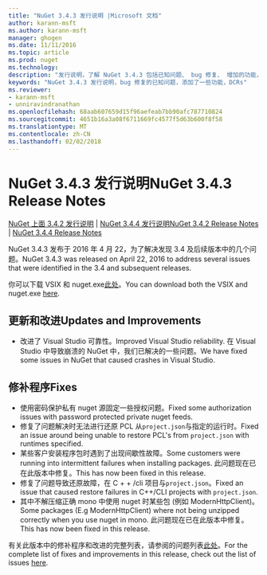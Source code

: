 ```yaml
---
title: "NuGet 3.4.3 发行说明 |Microsoft 文档"
author: karann-msft
ms.author: karann-msft
manager: ghogen
ms.date: 11/11/2016
ms.topic: article
ms.prod: nuget
ms.technology: 
description: "发行说明，了解 NuGet 3.4.3 包括已知问题、 bug 修复、 增加的功能，以及 DCRs。"
keywords: "NuGet 3.4.3 发行说明，bug 修复的已知问题，添加了一些功能，DCRs"
ms.reviewer:
- karann-msft
- unniravindranathan
ms.openlocfilehash: 68aab607659d15f96aefeab7bb90afc787710824
ms.sourcegitcommit: 4651b16a3a08f6711669fc4577f5d63b600f8f58
ms.translationtype: MT
ms.contentlocale: zh-CN
ms.lasthandoff: 02/02/2018
---
```

# <a name="nuget-343-release-notes"></a><span data-ttu-id="ea3c7-104">NuGet 3.4.3 发行说明</span><span class="sxs-lookup"><span data-stu-id="ea3c7-104">NuGet 3.4.3 Release Notes</span></span>

<span data-ttu-id="ea3c7-105">[NuGet 上面 3.4.2 发行说明](../release-notes/nuget-3.4.2.md) | [NuGet 3.4.4 发行说明](../release-notes/nuget-3.4.4.md)</span><span class="sxs-lookup"><span data-stu-id="ea3c7-105">[NuGet 3.4.2 Release Notes](../release-notes/nuget-3.4.2.md) | [NuGet 3.4.4 Release Notes](../release-notes/nuget-3.4.4.md)</span></span>

<span data-ttu-id="ea3c7-106">NuGet 3.4.3 发布于 2016 年 4 月 22，为了解决发现 3.4 及后续版本中的几个问题。</span><span class="sxs-lookup"><span data-stu-id="ea3c7-106">NuGet 3.4.3 was released on April 22, 2016 to address several issues that were identified in the 3.4 and subsequent releases.</span></span>

<span data-ttu-id="ea3c7-107">你可以下载 VSIX 和 nuget.exe[此处](https://dist.nuget.org/index.html)。</span><span class="sxs-lookup"><span data-stu-id="ea3c7-107">You can download both the VSIX and nuget.exe [here](https://dist.nuget.org/index.html).</span></span>

## <a name="updates-and-improvements"></a><span data-ttu-id="ea3c7-108">更新和改进</span><span class="sxs-lookup"><span data-stu-id="ea3c7-108">Updates and Improvements</span></span>

* <span data-ttu-id="ea3c7-109">改进了 Visual Studio 可靠性。</span><span class="sxs-lookup"><span data-stu-id="ea3c7-109">Improved Visual Studio reliability.</span></span> <span data-ttu-id="ea3c7-110">在 Visual Studio 中导致崩溃的 NuGet 中，我们已解决的一些问题。</span><span class="sxs-lookup"><span data-stu-id="ea3c7-110">We have fixed some issues in NuGet that caused crashes in Visual Studio.</span></span>

## <a name="fixes"></a><span data-ttu-id="ea3c7-111">修补程序</span><span class="sxs-lookup"><span data-stu-id="ea3c7-111">Fixes</span></span>

* <span data-ttu-id="ea3c7-112">使用密码保护私有 nuget 源固定一些授权问题。</span><span class="sxs-lookup"><span data-stu-id="ea3c7-112">Fixed some authorization issues with password protected private nuget feeds.</span></span>
* <span data-ttu-id="ea3c7-113">修复了问题解决时无法进行还原 PCL 从`project.json`与指定的运行时。</span><span class="sxs-lookup"><span data-stu-id="ea3c7-113">Fixed an issue around being unable to restore PCL's from `project.json` with runtimes specified.</span></span>
* <span data-ttu-id="ea3c7-114">某些客户安装程序包时遇到了出现间歇性故障。</span><span class="sxs-lookup"><span data-stu-id="ea3c7-114">Some customers were running into intermittent failures when installing packages.</span></span> <span data-ttu-id="ea3c7-115">此问题现在已在此版本中修复。</span><span class="sxs-lookup"><span data-stu-id="ea3c7-115">This has now been fixed in this release.</span></span>
* <span data-ttu-id="ea3c7-116">修复了问题导致还原故障，在 C + + /cli 项目与`project.json`。</span><span class="sxs-lookup"><span data-stu-id="ea3c7-116">Fixed an issue that caused restore failures in C++/CLI projects with `project.json`.</span></span>
* <span data-ttu-id="ea3c7-117">其中不解压缩正确 mono 中使用 nuget 时某些包 (例如 ModernHttpClient)。</span><span class="sxs-lookup"><span data-stu-id="ea3c7-117">Some packages (E.g ModernHttpClient) where not being unzipped correctly when you use nuget in mono.</span></span> <span data-ttu-id="ea3c7-118">此问题现在已在此版本中修复。</span><span class="sxs-lookup"><span data-stu-id="ea3c7-118">This has now been fixed in this release.</span></span>

<span data-ttu-id="ea3c7-119">有关此版本中的修补程序和改进的完整列表，请参阅的问题列表[此处](https://github.com/NuGet/Home/issues?q=is%3Aissue+milestone%3A3.4.3+is%3Aclosed)。</span><span class="sxs-lookup"><span data-stu-id="ea3c7-119">For the complete list of fixes and improvements in this release, check out the list of issues [here](https://github.com/NuGet/Home/issues?q=is%3Aissue+milestone%3A3.4.3+is%3Aclosed).</span></span>